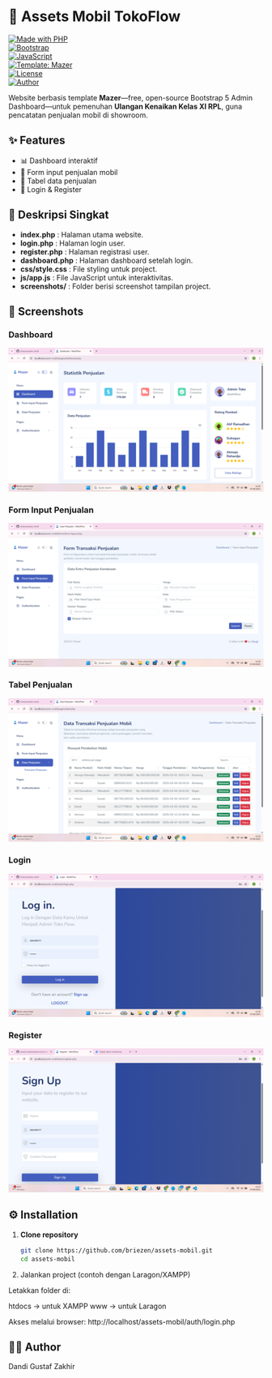 # 🚗 Assets Mobil TokoFlow

[![Made with PHP](https://img.shields.io/badge/Made%20with-PHP-777bb4?logo=php&logoColor=white)](https://www.php.net/)  
[![Bootstrap](https://img.shields.io/badge/Bootstrap-7952B3?logo=bootstrap&logoColor=white)](https://getbootstrap.com/)  
[![JavaScript](https://img.shields.io/badge/JavaScript-F7DF1E?logo=javascript&logoColor=black)](https://developer.mozilla.org/docs/Web/JavaScript)  
[![Template: Mazer](https://img.shields.io/badge/Template-Mazer-blue)](https://github.com/zuramai/mazer)  
[![License](https://img.shields.io/badge/License-Education-blue)](#license)  
[![Author](https://img.shields.io/badge/Author-Dandi%20Gustaf%20Zakhir-green)](#author)

Website berbasis template **Mazer**—free, open-source Bootstrap 5 Admin Dashboard—untuk pemenuhan **Ulangan Kenaikan Kelas XI RPL**, guna pencatatan penjualan mobil di showroom.

## ✨ Features
- 📊 Dashboard interaktif
- 📝 Form input penjualan mobil
- 📑 Tabel data penjualan
- 🔐 Login & Register

## 📌 Deskripsi Singkat

- **index.php** : Halaman utama website.  
- **login.php** : Halaman login user.  
- **register.php** : Halaman registrasi user.  
- **dashboard.php** : Halaman dashboard setelah login.  
- **css/style.css** : File styling untuk project.  
- **js/app.js** : File JavaScript untuk interaktivitas.  
- **screenshots/** : Folder berisi screenshot tampilan project.

## 📸 Screenshots

### Dashboard
![Dashboard](screenshots/dashboard.png)

### Form Input Penjualan
![Form Input Penjualan](screenshots/form-input.png)

### Tabel Penjualan
![Tabel Penjualan](screenshots/tabel-penjualan.png)

### Login
![Login](screenshots/login.png)

### Register
![Register](screenshots/register.png)

## ⚙️ Installation

1. **Clone repository**
   ```bash
   git clone https://github.com/briezen/assets-mobil.git
   cd assets-mobil
   
2. Jalankan project (contoh dengan Laragon/XAMPP)

Letakkan folder di:

htdocs → untuk XAMPP
www → untuk Laragon

Akses melalui browser:
http://localhost/assets-mobil/auth/login.php

## 👨‍💻 Author

Dandi Gustaf Zakhir

